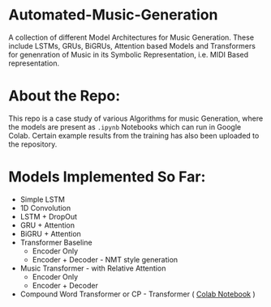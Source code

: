 # Automated-Music-Generation
A collection of different Model Architectures for Music Generation. These include LSTMs, GRUs, BiGRUs, Attention based Models and Transformers for genenration of Music in its Symbolic Representation, i.e. MIDI Based representation. 

# About the Repo:
This repo is a case study of various Algorithms for music Generation, where the models are present as `.ipynb` Notebooks which can run in Google Colab. Certain example results from the training has also been uploaded to the repository. 

# Models Implemented So Far:
<ul>
<li> Simple LSTM </li>
<li> 1D Convolution </li>
<li> LSTM + DropOut </li>
<li> GRU + Attention </li>
<li> BiGRU + Attention</li>
<li> Transformer Baseline
	<ul>
	<li> Encoder Only</li>
	<li> Encoder + Decoder - NMT style generation</li>
	</ul>
</li>
<li> Music Transformer - with Relative Attention
	<ul>
	<li> Encoder Only</li>
	<li> Encoder + Decoder</li>
		</ul>
</li>
<li> Compound Word Transformer or CP - Transformer ( <a href="https://colab.research.google.com/drive/1AU8iMhy10WxHj7yt3j8S3FQvvKvgXrr0">Colab Notebook</a> )</ul>
</ul>
